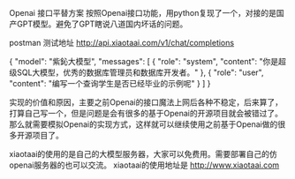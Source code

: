 Openai 接口平替方案
按照Openai接口功能，用python复现了一个，对接的是国产GPT模型。避免了GPT瞎说八道国内坏话的问题。

postman 测试地址 http://api.xiaotaai.com/v1/chat/completions

{
  "model": "紫鈊大模型",
  "messages": [
    {
      "role": "system",
      "content": "你是超级SQL大模型，优秀的数据库管理员和数据库开发者。"
    },
    {
      "role": "user",
      "content": "编写一个查询学生是否已经毕业的示例呢"
    }
  ]
}

实现的价值和原因，主要之前Openai的接口魔法上网后各种不稳定，后来算了，打算自己写一个，但是问题是会有很多的基于Openai的开源项目就会被错过了。
那么就需要模拟Openai的实现方式，这样就可以继续使用之前基于Openai做的很多开源项目了。

xiaotaai的使用的是自己的大模型服务器，大家可以免费用。需要部署自己的仿openai服务器的也可以交流。
xiaotaai的使用地址是 http://www.xiaotaai.com
